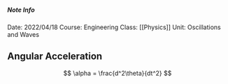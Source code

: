 ##### Note Info
Date: 2022/04/18
Course: Engineering
Class: [[Physics]]
Unit: Oscillations and Waves
## Angular Acceleration
$$ \alpha = \frac{d^2\theta}{dt^2} $$
